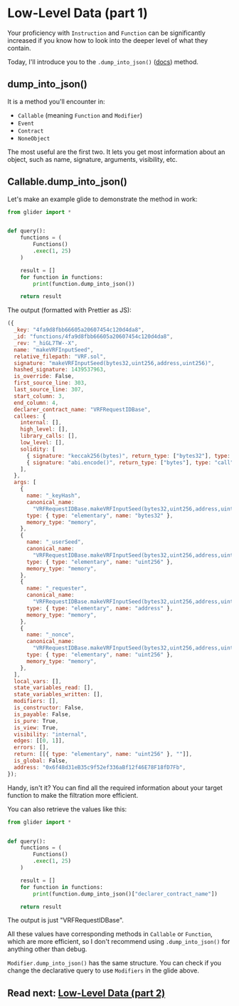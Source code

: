 # Low-Level Data (part 1)

Your proficiency with `Instruction` and `Function` can be significantly increased if you know how to look into the deeper level of what they contain.

Today, I'll introduce you to the `.dump_into_json()` ([docs](https://glide.gitbook.io/api/callable/callable.dump_into_json)) method.

## dump_into_json()

It is a method you'll encounter in:

- `Callable` (meaning `Function` and `Modifier`)
- `Event`
- `Contract`
- `NoneObject`

The most useful are the first two. It lets you get most information about an object, such as name, signature, arguments, visibility, etc.

## Callable.dump_into_json()

Let's make an example glide to demonstrate the method in work:

```python
from glider import *


def query():
    functions = (
        Functions()
        .exec(1, 25)
    )

    result = []
    for function in functions:
        print(function.dump_into_json())

    return result
```

The output (formatted with Prettier as JS):

```js
({
  _key: "4fa9d8fbb66605a20607454c120d4da8",
  _id: "functions/4fa9d8fbb66605a20607454c120d4da8",
  _rev: "_hiGL7TW--X",
  name: "makeVRFInputSeed",
  relative_filepath: "VRF.sol",
  signature: "makeVRFInputSeed(bytes32,uint256,address,uint256)",
  hashed_signature: 1439537963,
  is_override: False,
  first_source_line: 303,
  last_source_line: 307,
  start_column: 3,
  end_column: 4,
  declarer_contract_name: "VRFRequestIDBase",
  callees: {
    internal: [],
    high_level: [],
    library_calls: [],
    low_level: [],
    solidity: [
      { signature: "keccak256(bytes)", return_type: ["bytes32"], type: "call" },
      { signature: "abi.encode()", return_type: ["bytes"], type: "call" },
    ],
  },
  args: [
    {
      name: "_keyHash",
      canonical_name:
        "VRFRequestIDBase.makeVRFInputSeed(bytes32,uint256,address,uint256)._keyHash",
      type: { type: "elementary", name: "bytes32" },
      memory_type: "memory",
    },
    {
      name: "_userSeed",
      canonical_name:
        "VRFRequestIDBase.makeVRFInputSeed(bytes32,uint256,address,uint256)._userSeed",
      type: { type: "elementary", name: "uint256" },
      memory_type: "memory",
    },
    {
      name: "_requester",
      canonical_name:
        "VRFRequestIDBase.makeVRFInputSeed(bytes32,uint256,address,uint256)._requester",
      type: { type: "elementary", name: "address" },
      memory_type: "memory",
    },
    {
      name: "_nonce",
      canonical_name:
        "VRFRequestIDBase.makeVRFInputSeed(bytes32,uint256,address,uint256)._nonce",
      type: { type: "elementary", name: "uint256" },
      memory_type: "memory",
    },
  ],
  local_vars: [],
  state_variables_read: [],
  state_variables_written: [],
  modifiers: [],
  is_constructor: False,
  is_payable: False,
  is_pure: True,
  is_view: True,
  visibility: "internal",
  edges: [[0, 1]],
  errors: [],
  return: [[{ type: "elementary", name: "uint256" }, ""]],
  is_global: False,
  address: "0x6f48d31eB35c9f52ef336aBf12f46E78F18fD7Fb",
});
```

Handy, isn't it? You can find all the required information about your target function to make the filtration more efficient.

You can also retrieve the values like this:

```python
from glider import *


def query():
    functions = (
        Functions()
        .exec(1, 25)
    )

    result = []
    for function in functions:
        print(function.dump_into_json()["declarer_contract_name"])

    return result
```

The output is just "VRFRequestIDBase".

All these values have corresponding methods in `Callable` or `Function`, which are more efficient, so I don't recommend using `.dump_into_json()` for anything other than debug.

`Modifier.dump_into_json()` has the same structure. You can check if you change the declarative query to use `Modifiers` in the glide above.

## Read next: [Low-Level Data (part 2)](../low-level-data-2/README.md)
